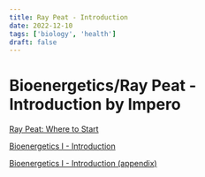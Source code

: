 ```yaml
---
title: Ray Peat - Introduction
date: 2022-12-10
tags: ['biology', 'health']
draft: false
---
```


# Bioenergetics/Ray Peat - Introduction by Impero
[Ray Peat: Where to Start](https://impero.substack.com/p/raypeat)

[Bioenergetics I - Introduction](https://impero.substack.com/p/bioenergetics-i-introduction)

[Bioenergetics I - Introduction (appendix)](https://impero.notion.site/Bioenergetics-I-Introduction-appendix-986e7a163f0a4df3a014382bdaf01c78#8069455d51e741deb82c77c8aa109cb5)